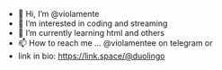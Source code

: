 - 👋 Hi, I’m @violamente
- 👀 I’m interested in coding and streaming
- 🌱 I’m currently learning html and others
- 📫 How to reach me ... @violamentee on telegram or
- link in bio: https://link.space/@duolingo
